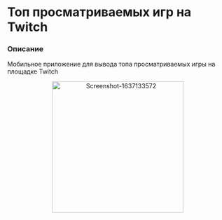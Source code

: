 # Топ просматриваемых игр на Twitch

### Описание
Мобильное приложение для вывода топа просматриваемых игры на площадке Twitch
<p align="center"><a href="https://ibb.co/hYBtfKP"><img src="https://i.ibb.co/5KrfF5N/Screenshot-1637133572.png" alt="Screenshot-1637133572" border="0" width="300"></a></p>
